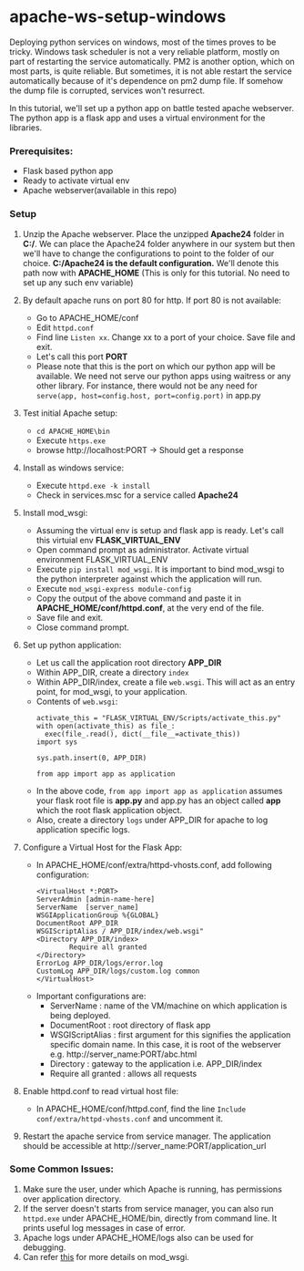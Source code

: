 # apache-ws-setup-windows
Deploying python services on windows, most of the times proves to be tricky. Windows task scheduler is not a very reliable platform, mostly on part of restarting the service automatically. PM2 is another option, which on most parts, is quite reliable. But sometimes, it is not able restart the service automatically because of it's dependence on pm2 dump file. If somehow the dump file is corrupted, services won't resurrect.

In this tutorial, we'll set up a python app on battle tested apache webserver. The python app is a flask app and uses a virtual environment for the libraries.

### Prerequisites:
- Flask based python app
- Ready to activate virtual env
- Apache webserver(available in this repo)

### Setup

1. Unzip the Apache webserver. Place the unzipped <b>Apache24</b> folder in <b>C:/</b>. We can place the Apache24 folder anywhere in our system but then we'll have to change the configurations to point to the folder of our choice. <b>C:/Apache24 is the default configuration.</b> We'll denote this path now with <b>APACHE_HOME</b> (This is only for this tutorial. No need to set up any such env variable)

2. By default apache runs on port 80 for http. If port 80 is not available:
    - Go to APACHE_HOME/conf
    - Edit `httpd.conf`
    - Find line `Listen xx`. Change xx to a port of your choice. Save file and exit.
    - Let's call this port <b>PORT</b>
    - Please note that this is the port on which our python app will be available. We need not serve our python apps using waitress or any other library. For instance, there would not be any need for `serve(app, host=config.host, port=config.port)` in app.py
    
3. Test initial Apache setup: 
    - `cd APACHE_HOME\bin`
    - Execute `https.exe`
    - browse http://localhost:PORT -> Should get a response
    
4. Install as windows service:
    - Execute `httpd.exe -k install`
    - Check in services.msc for a service called <b>Apache24</b>
    
5. Install mod_wsgi:
    - Assuming the virtual env is setup and flask app is ready. Let's call this virtuial env <b>FLASK_VIRTUAL_ENV</b>
    - Open command prompt as administrator. Activate virtual environment FLASK_VIRTUAL_ENV
    - Execute `pip install mod_wsgi`. It is important to bind mod_wsgi to the python interpreter against which the application will run.
    - Execute `mod_wsgi-express module-config`
    - Copy the output of the above command and paste it in <b>APACHE_HOME/conf/httpd.conf</b>, at the very end of the file.
    - Save file and exit.
    - Close command prompt.
    
6. Set up python application:
    - Let us call the application root directory <b>APP_DIR</b>
    - Within APP_DIR, create a directory `index`
    - Within APP_DIR/index, create a file `web.wsgi`. This will act as an entry point, for mod_wsgi, to your application.
    - Contents of `web.wsgi`:
      ```
      activate_this = "FLASK_VIRTUAL_ENV/Scripts/activate_this.py"
      with open(activate_this) as file_:
        exec(file_.read(), dict(__file__=activate_this))
      import sys

      sys.path.insert(0, APP_DIR)
 
      from app import app as application
      ```
    - In the above code, `from app import app as application` assumes your flask root file is <b>app.py</b> and app.py has an object called <b>app</b> which the root flask application object.
    - Also, create a directory `logs` under APP_DIR for apache to log application specific logs.
    
7. Configure a Virtual Host for the Flask App:
    - In APACHE_HOME/conf/extra/httpd-vhosts.conf, add following configuration:
      ```
      <VirtualHost *:PORT>
      ServerAdmin [admin-name-here]
      ServerName  [server_name]
      WSGIApplicationGroup %{GLOBAL}
      DocumentRoot APP_DIR
      WSGIScriptAlias / APP_DIR/index/web.wsgi"
      <Directory APP_DIR/index>
              Require all granted
      </Directory>
      ErrorLog APP_DIR/logs/error.log
      CustomLog APP_DIR/logs/custom.log common
      </VirtualHost>
      ```
    - Important configurations are: 
        * ServerName : name of the VM/machine on which application is being deployed.
        * DocumentRoot : root directory of flask app
        * WSGIScriptAlias : first argument for this signifies the application specific domain name. In this case, it is root of the webserver e.g. http://server_name:PORT/abc.html
        * Directory : gateway to the application i.e. APP_DIR/index
        * Require all granted : allows all requests
8. Enable httpd.conf to read virtual host file:
    - In APACHE_HOME/conf/httpd.conf, find the line `Include conf/extra/httpd-vhosts.conf` and uncomment it.
9. Restart the apache service from service manager. The application should be accessible at http://server_name:PORT/application_url

### Some Common Issues:

1. Make sure the user, under which Apache is running, has permissions over application directory.
2. If the server doesn't starts from service manager, you can also run `httpd.exe` under APACHE_HOME/bin, directly from command line. It prints useful log messages in case of error.
3. Apache logs under APACHE_HOME/logs also can be used for debugging.
4. Can refer [this](https://github.com/GrahamDumpleton/mod_wsgi#connecting-into-apache-installation) for more details on mod_wsgi.

